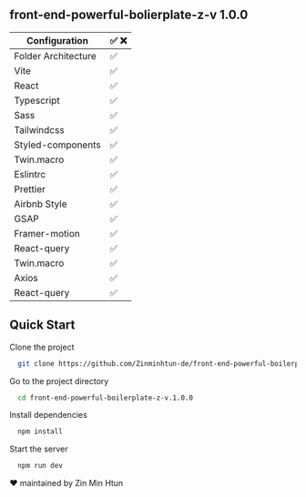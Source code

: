 ## front-end-powerful-bolierplate-z-v 1.0.0

| Configuration             | :white_check_mark: :x:                                                                |
| ----------------- | ------------------------------------------------------------------ |
| Folder Architecture | :white_check_mark: |
| Vite | :white_check_mark: |
| React | :white_check_mark: |
| Typescript | :white_check_mark: |
| Sass | :white_check_mark: |
| Tailwindcss | :white_check_mark: |
| Styled-components | :white_check_mark: |
| Twin.macro | :white_check_mark: |
| Eslintrc | :white_check_mark: |
| Prettier | :white_check_mark: |
| Airbnb Style | :white_check_mark: |
| GSAP | :white_check_mark: |
| Framer-motion | :white_check_mark: |
| React-query | :white_check_mark: |
| Twin.macro | :white_check_mark: |
| Axios | :white_check_mark: |
| React-query | :white_check_mark: |



## Quick Start



Clone the project

```bash
  git clone https://github.com/Zinminhtun-de/front-end-powerful-boilerplate-z-v.1.0.0.git
```

Go to the project directory

```bash
  cd front-end-powerful-boilerplate-z-v.1.0.0
```

Install dependencies

```bash
  npm install
```

Start the server

```bash
  npm run dev
```



:heart: maintained by Zin Min Htun